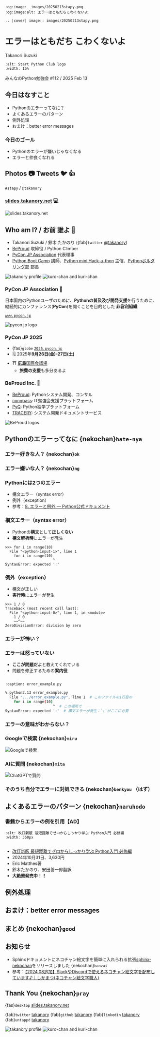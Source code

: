 ```{eval-rst}
:og:image: _images/20250213stapy.png
:og:image:alt: エラーはともだちこわくないよ

.. |cover| image:: images/20250213stapy.png
```

# **エラー**は**ともだち** こわくないよ

Takanori Suzuki

```{image} images/stapy-logo.png
:alt: Start Python Club logo
:width: 15%
```


みんなのPython勉強会 #112 / 2025 Feb 13

## 今日**はなすこと**

* Pythonのエラーってなに？
* よくあるエラーのパターン
* 例外処理
* おまけ：better error messages

### 今日の**ゴール**

* Pythonのエラーが嫌いじゃなくなる
* エラーと仲良くなれる

## Photos 📷 Tweets 🐦 👍

`#stapy` / `@takanory`

### [slides.takanory.net](https://slides.takanory.net/) 💻

![slides.takanory.net](images/slides-takanory-net.png)

## **Who** am I? / お前 **誰よ** 👤

* Takanori Suzuki / 鈴木 たかのり ({fab}`twitter` [@takanory](https://twitter.com/takanory))
* [BeProud](https://www.beproud.jp/) 取締役 / Python Climber
* [PyCon JP Association](https://www.pycon.jp/) 代表理事
* [Python Boot Camp](https://www.pycon.jp/support/bootcamp.html) 講師、[Python mini Hack-a-thon](https://pyhack.connpass.com/) 主催、[Pythonボルダリング部](https://kabepy.connpass.com/) 部長

![takanory profile](/assets/images/sokidan-square.jpg)
![kuro-chan and kuri-chan](/assets/images/kurokuri.jpg)

### PyCon JP **Association** 🐍

日本国内のPythonユーザのために、**Pythonの普及及び開発支援**を行うために、継続的にカンファレンス(**PyCon**)を開くことを目的とした **非営利組織**

[`www.pycon.jp`](https://www.pycon.jp)

![pycon jp logo](/assets/images/pyconjp_logo.png)

### PyCon JP **2025**

* {fas}`globe` [`2025.pycon.jp`](https://2025.pycon.jp/)
* 🗓️ 2025年**9月26日(金)-27日(土)**
* ⛩️ [**広島**国際会議場](https://www.pcf.city.hiroshima.jp/icch/)
  * **旅費の支援**も多分あるよ

### **BeProud** Inc. 🏢

* [BeProud](https://www.beproud.jp/): Pythonシステム開発、コンサル
* [connpass](https://connpass.com/): IT勉強会支援プラットフォーム
* [PyQ](https://pyq.jp/): Python独学プラットフォーム
* [TRACERY](https://tracery.jp/): システム開発ドキュメントサービス

![BeProud logos](/assets/images/beproud-logos.png)

## Pythonのエラーってなに {nekochan}`hate-nya`

### エラー好きな人？ {nekochan}`ok`

### エラー嫌いな人？ {nekochan}`ng`

### Pythonには**2つのエラー**

* 構文エラー（syntax error）
* 例外（exception）
* 参考：[8. エラーと例外 — Python公式ドキュメント](https://docs.python.org/ja/3.13/tutorial/errors.html)

### 構文エラー（syntax error）

* Pythonの**構文**として**正しくない**
* **構文解析時**にエラーが発生

```pycon
>>> for i in range(10)
  File "<python-input-1>", line 1
    for i in range(10)
                      ^
SyntaxError: expected ':'
```

### 例外（exception）

* 構文が正しい
* **実行時**にエラーが発生

```{code-block} python3
>>> 1 / 0
Traceback (most recent call last):
  File "<python-input-0>", line 1, in <module>
    1 / 0
    ~~^~~
ZeroDivisionError: division by zero
```

### エラーが怖い？

### エラーは怒っていない

* **ここが問題だよ**と教えてくれている
* 問題を修正するための**案内役**

```{revealjs-break}
```

```{literalinclude} code/error_example.py
:caption: error_example.py
```

```bash
% python3.13 error_example.py 
  File ".../error_example.py", line 1  # このファイルの1行目の
    for i in range(10)
                      ^  # この場所で
SyntaxError: expected ':'  # 構文エラーが発生：`:`がここに必要
```

### エラーの意味がわからない？

### Googleで検索 {nekochan}`miru`

![Googleで検索](images/search-google.png)

### AIに質問 {nekochan}`mita`

![ChatGPTで質問](images/ask-chatgpt.png)

### そのうち**自分**で**エラーに対処**できる {nekochan}`benkyou` （はず）

## よくあるエラーの**パターン** {nekochan}`naruhodo`

### 書籍から**エラーの例**を引用【AD】

```{image} images/pycrash2-hisshu.jpg
:alt: 改訂新版 最短距離でゼロからしっかり学ぶ Python入門 必修編
:width: 350px
```

```{revealjs-break}
```

* [改訂新版 最短距離でゼロからしっかり学ぶ Python入門 必修編](https://gihyo.jp/book/2024/978-4-297-14528-6)
* 2024年10月31日、3,630円
* Eric Matthes著
* 鈴木たかのり、安田善一郎翻訳
* **大絶賛発売中！！**

## 例外処理

## おまけ：better error messages

## まとめ {nekochan}`good`

## お知らせ

* Sphinxドキュメントにネコチャン絵文字を簡単に入れられる拡張[sphinx-nekochan](https://sphinx-nekochan.readthedocs.io/)をリリースしました {nekochan}`banzai`
* 参考：[【2024.08追加】SlackやDiscordで使えるネコチャン絵文字を配布しています♪｜しかまつ(ネコチャン絵文字職人)](https://note.com/shikamatsu/n/nd217dc0617db)

## Thank You {nekochan}`pray`

{fas}`desktop` [slides.takanory.net](https://slides.takanory.net/)

{fab}`twitter` [takanory](https://twitter.com/takanory)
{fab}`github` [takanory](https://github.com/takanory/)
{fab}`linkedin` [takanory](https://www.linkedin.com/in/takanory/)
{fab}`untappd` [takanory](https://untappd.com/user/takanory/)

![takanory profile](/assets/images/sokidan-square.jpg)
![kuro-chan and kuri-chan](/assets/images/kurokuri.jpg)

